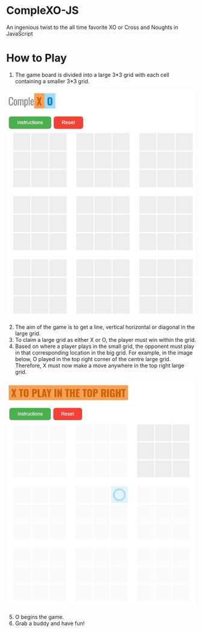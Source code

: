 # CompleXO-JS
An ingenious twist to the all time favorite XO or Cross and Noughts in JavaScript
# How to Play
1. The game board is divided into a large 3\*3 grid with each cell containing a smaller 3\*3 grid. 

![alt text](Images/blank.jpg "Grid")

2. The aim of the game is to get a line, vertical horizontal or diagonal in the large grid. 
3. To claim a large grid as either X or O, the player must win within the grid. 
4. Based on where a player plays in the small grid, the opponent must play in that corresponding location in the big grid. For example, in the image below, O played in the top right corner of the centre large grid. Therefore, X must now make a move anywhere in the top right large grid.  


![alt text](Images/move_1.jpg "Where to play")

5. O begins the game. 
6. Grab a buddy and have fun! 